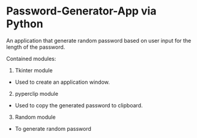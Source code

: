 # Password-Generator-App via Python

An application that generate random password based on user input for the length of the password.

Contained modules:

1) Tkinter module
 - Used to create an application window.
   

2) pyperclip module
  - Used to copy the generated password to clipboard.


3) Random module
  - To generate random password
